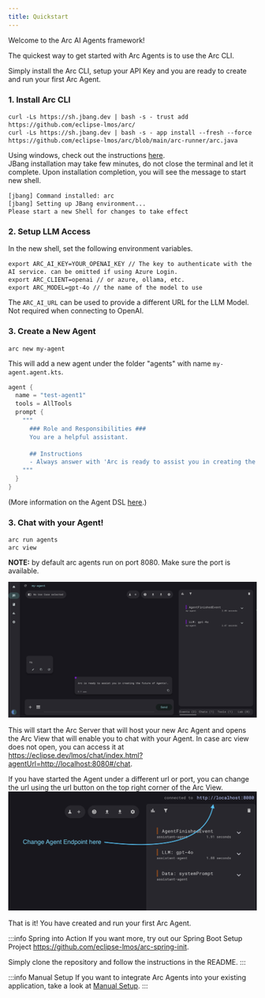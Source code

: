```yaml
---
title: Quickstart
---
```



Welcome to the Arc AI Agents framework!

The quickest way to get started with Arc Agents is to use the Arc CLI.

Simply install the Arc CLI, setup your API Key and you are ready to create and run your first Arc Agent.

### 1. Install Arc CLI
```
curl -Ls https://sh.jbang.dev | bash -s - trust add https://github.com/eclipse-lmos/arc/
curl -Ls https://sh.jbang.dev | bash -s - app install --fresh --force https://github.com/eclipse-lmos/arc/blob/main/arc-runner/arc.java
```
Using windows, check out the instructions [here](/docs/arc/cli). <br/>
JBang installation may take few minutes, do not close the terminal and let it complete. Upon installation completion, you will see the message to start new shell.
```
[jbang] Command installed: arc
[jbang] Setting up JBang environment...
Please start a new Shell for changes to take effect
```

### 2. Setup LLM Access

In the new shell, set the following environment variables.
```
export ARC_AI_KEY=YOUR_OPENAI_KEY // The key to authenticate with the AI service. can be omitted if using Azure Login.
export ARC_CLIENT=openai // or azure, ollama, etc.
export ARC_MODEL=gpt-4o // the name of the model to use
```

The `ARC_AI_URL` can be used to provide a different URL for the LLM Model. Not required when connecting to OpenAI.

### 3. Create a New Agent 

```
arc new my-agent
```

This will add a new agent under the folder "agents" with name `my-agent.agent.kts`.

```kt
agent {
  name = "test-agent1"
  tools = AllTools
  prompt {
    """
      ### Role and Responsibilities ###
      You are a helpful assistant.
      
      ## Instructions
      - Always answer with 'Arc is ready to assist you in creating the future of Agents!.'
    """
  }
}
```
(More information on the Agent DSL [here](/docs/arc/dsl/defining_agents).)

### 3. Chat with your Agent!

```
arc run agents
arc view
```
**NOTE:** by default arc agents run on port 8080. Make sure the port is available.<br/>

![Arc View](/img/arc_view01.png)

This will start the Arc Server that will host your new Arc Agent 
and opens the Arc View that will enable you to chat with your Agent. In case arc view does not open, you can access it at https://eclipse.dev/lmos/chat/index.html?agentUrl=http://localhost:8080#/chat.

If you have started the Agent under a different url or port, you can change the url 
using the url button on the top right corner of the Arc View.
![Arc View settings](/img/arc_view03.png)

That is it! You have created and run your first Arc Agent.

:::info Spring into Action
If you want more, try out our Spring Boot Setup Project
https://github.com/eclipse-lmos/arc-spring-init.

Simply clone the repository and follow the instructions in the README.
:::

:::info Manual Setup
If you want to integrate Arc Agents into your existing application,
take a look at [Manual Setup](00-manual_setup.md).
:::

